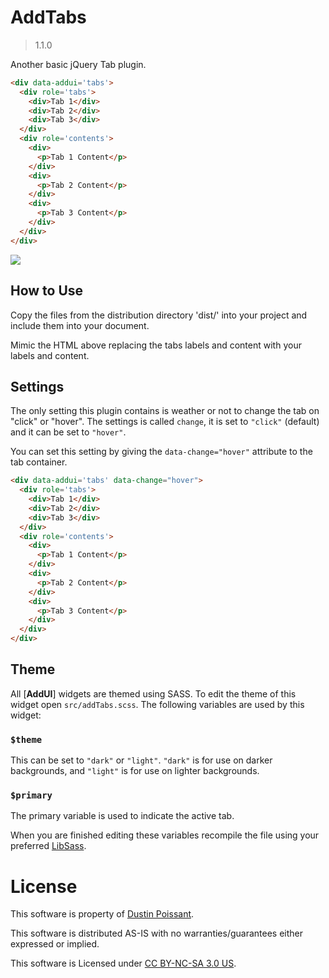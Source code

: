 # AddTabs

> 1.1.0

Another basic jQuery Tab plugin.

```html
<div data-addui='tabs'>
  <div role='tabs'>
    <div>Tab 1</div>
    <div>Tab 2</div>
    <div>Tab 3</div>
  </div>
  <div role='contents'>
    <div>
      <p>Tab 1 Content</p>
    </div>
    <div>
      <p>Tab 2 Content</p>
    </div>
    <div>
      <p>Tab 3 Content</p>
    </div>
  </div>
</div>
```

![](res/tabs.gif)

## How to Use
Copy the files from the distribution directory 'dist/' into your project and include them into your document.

Mimic the HTML above replacing the tabs labels and content with your labels and content.

## Settings
The only setting this plugin contains is weather or not to change the tab on "click" or "hover". The settings is called `change`, it is set to `"click"` (default) and it can be set to `"hover"`.

You can set this setting by giving the `data-change="hover"` attribute to the tab container.

```html
<div data-addui='tabs' data-change="hover">
  <div role='tabs'>
    <div>Tab 1</div>
    <div>Tab 2</div>
    <div>Tab 3</div>
  </div>
  <div role='contents'>
    <div>
      <p>Tab 1 Content</p>
    </div>
    <div>
      <p>Tab 2 Content</p>
    </div>
    <div>
      <p>Tab 3 Content</p>
    </div>
  </div>
</div>
```

## Theme
All [**AddUI**] widgets are themed using SASS. To edit the theme of this widget open `src/addTabs.scss`. The following variables are used by this widget:

### `$theme`
This can be set to `"dark"` or `"light"`. `"dark"` is for use on darker backgrounds, and `"light"` is for use on lighter backgrounds.

### `$primary`
The primary variable is used to indicate the active tab.


When you are finished editing these variables recompile the file using your preferred [LibSass](http://sass-lang.com/libsass).

# License

This software is property of [Dustin Poissant](http://github.com/dustinpoissant/).

This software is distributed AS-IS with no warranties/guarantees either expressed or implied.

This software is Licensed under [CC BY-NC-SA 3.0 US](https://creativecommons.org/licenses/by-nc-sa/3.0/us/).
